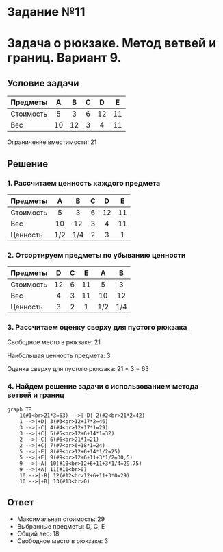 # Задание №11
# Задача о рюкзаке. Метод ветвей и границ. Вариант 9.
## Условиe задачи
| Предметы  |  A  | B  | C | D  | E |
|:----------|:---:|:--:|:-:|:--:|:-:|
| Стоимость |  5  | 3  | 6 | 12 | 11 |
| Вес       | 10  | 12 | 3 | 4  | 11 |

Ограничение вместимости: 21
## Решение
### 1. Рассчитаем ценность каждого предмета
| Предметы  |  A  | B  | C | D  | E |
|:----------|:---:|:--:|:-:|:--:|:-:|
| Стоимость |  5  | 3  | 6 | 12 | 11 |
| Вес       | 10  | 12 | 3 | 4  | 11 |
| Ценность  | 1/2 | 1/4| 2 | 3  | 1 |
### 2. Отсортируем предметы по убыванию ценности
| Предметы  |  D  | C  | E | A  | B |
|:----------|:---:|:--:|:-:|:--:|:-:|
| Стоимость | 12  |  6 | 11 |  5 | 3  |
| Вес       |  4  |  3 | 11 | 10 | 12 |
| Ценность  |  3  |  2 | 1 |1/2 | 1/4|
### 3. Рассчитаем оценку сверху для пустого рюкзака
Свободное место в рюкзаке: 21

Наибольшая ценность предмета: 3

Оценка сверху для пустого рюкзака: 21 * 3 = 63
### 4. Найдем решение задачи с использованием метода ветвей и границ
```mermaid
graph TB
    1(#1<br>21*3=63) -->|-D| 2(#2<br>21*2=42)
    1 -->|+D| 3(#3<br>12+17*2=46)
    3 -->|-C| 4(#4<br>12+17*1=29)
    3 -->|+C| 5(#5<br>12+6+14*1=32)
    2 -->|-C| 6(#6<br>21*1=21)
    2 -->|+C| 7(#7<br>6+18*1=24)
    5 -->|-E| 8(#8<br>12+6+14*1/2=25)
    5 -->|+E| 9(#9<br>12+6+11+3*1/2=30,5)
    9 -->|-A| 10(#10<br>12+6+11+3*1/4=29,75)
    9 -->|+A| 11(#11<br>0)
    10 -->|-B| 12(#12<br>12+6+11+3*0=29)
    10 -->|+B| 13(#13<br>0)
```
## Ответ
- Максимальная стоимость: 29
- Выбранные предметы: D, C, E
- Общий вес: 18
- Свободное место в рюкзаке: 3